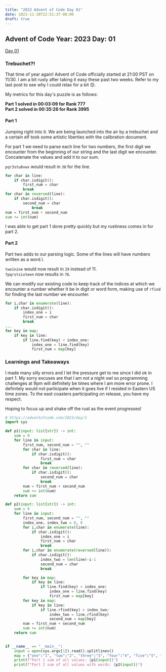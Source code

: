 ```yaml
---
title: "2023 Advent of Code Day 01"
date: 2023-11-30T22:51:37-08:00
draft: true
---
```


## Advent of Code Year: 2023 Day: 01
[Day 01](https://adventofcode.com/2023/day/1)

### Trebuchet?!

That time of year again! Advent of Code officially started at 21:00 PST on 11/30. I am a bit rusty after taking it easy these past two weeks. Refer to my last post to see why I could relax for a bit 😊.

My metrics for this day's puzzle is as follows:

**Part 1 solved in 00:03:09 for Rank 777**\
**Part 2 solved in 00:35:26 for Rank 3995**

#### Part 1
Jumping right into it. We are being launched into the air by a trebuchet and a certain elf took some artistic liberties with the calibration document.

For part 1 we need to parse each line for two numbers, the first digit we encounter from the beginning of our string and the last digit we encounter.
Concatenate the values and add it to our sum.

`pqr3stu8vwx` would result in `38` for the line.
```py
for char in line:
    if char.isdigit():
        first_num = char
        break
for char in reversed(line):
    if char.isdigit():
        second_num = char
            break
num = first_num + second_num
sum += int(num)
```

I was able to get part 1 done pretty quickly but my rustiness comes in for part 2.

#### Part 2
Part two adds to our parsing logic. Some of the lines will have numbers written as a word.\

`two1nine` would now result in `29` instead of 11.\
`7pqrstsixteen` now results in `76`.

We can modify our existing code to keep track of the indices at which we encounter a number whether it be in digit or word form, making use of `rfind` for finding the last number we encounter.

```py
for i,char in enumerate(line):
    if char.isdigit():
        index_one = i
        first_num = char
        break
...
for key in map:
    if key in line:
        if line.find(key) < index_one:
            index_one = line.find(key)
            first_num = map[key]
```

### Learnings and Takeaways
I made many silly errors and I let the pressure get to me since I did ok in part 1. My sorry excuses are that I am not a night owl so programming challenges at 9pm will definitely be times where I am more error prone. I definitely would not participate when it goes live if I resided in Eastern US time zones. To the east coasters participating on release, you have my respect.

Hoping to focus up and shake off the rust as the event progresses!


```py
# https://adventofcode.com/2023/day/1
import sys

def p1(input: list[str]) -> int:
    sum = 0
    for line in input:
        first_num, second_num = "", ""
        for char in line:
            if char.isdigit():
                first_num = char
                break
        for char in reversed(line):
            if char.isdigit():
                second_num = char
                break
        num = first_num + second_num
        sum += int(num)
    return sum

def p2(input: list[str]) -> int:
    sum = 0
    for line in input:
        first_num, second_num = "", ""
        index_one, index_two = 0, 0
        for i,char in enumerate(line):
            if char.isdigit():
                index_one = i
                first_num = char
                break
        for i,char in enumerate(reversed(line)):
            if char.isdigit():
                index_two = len(line)-i-1
                second_num = char
                break

        for key in map:
            if key in line:
                if line.find(key) < index_one:
                    index_one = line.find(key)
                    first_num = map[key]
        for key in map:
            if key in line:
                if line.rfind(key) > index_two:
                    index_two = line.rfind(key)
                    second_num = map[key]
        num = first_num + second_num
        sum += int(num)
    return sum

        
if __name__ == "__main__":
    input = open(sys.argv[1]).read().splitlines()
    map = {"one":"1", "two":"2", "three":"3", "four":"4", "five":"5", "six":"6", "seven": "7", "eight": "8", "nine": "9"}
    print(f"Part 1 sum of all values: {p1(input)}")
    print(f"Part 2 sum of all values with words: {p2(input)}")
```